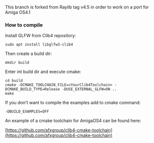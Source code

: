 This branch is forked from Raylib tag v4.5 in order to work on a port for Amiga OS4.1

### How to compile

Install GLFW from Clib4 repository:

`sudo apt install libglfw3-clib4`

Then create a build dir:

`mkdir build`

Enter int build dir and execute cmake:

```
cd build
cmake -DCMAKE_TOOLCHAIN_FILE=<YourClib4Toolchain> -DCMAKE_BUILD_TYPE=Release -DUSE_EXTERNAL_GLFW=ON ..
make
```

If you don't want to compile the examples add to cmake command:

```-DBUILD_EXAMPLES=OFF ```

An example of a cmake toolchain for AmigaOS4 can be found here:

[https://github.com/afxgroup/clib4-cmake-toolchain](https://github.com/afxgroup/clib4-cmake-toolchain)
